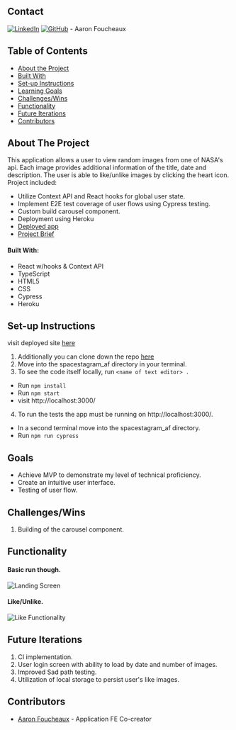 ## Contact  

[![LinkedIn](https://img.shields.io/badge/-LinkedIn-black.svg?style=flat-square&logo=linkedin&colorB=555)](https://github.com/Afoucheaux) [![GitHub](https://img.shields.io/badge/GitHub-black.svg?&style=flat-square&logo=github&logoColor=white)](https://www.linkedin.com/in/aaron-foucheaux-891626207/) - Aaron Foucheaux

## Table of Contents

- [About the Project](#about-the-project)
- [Built With](#built-with)
- [Set-up Instructions](#set-up-instructions)
- [Learning Goals](#learning-goals)
- [Challenges/Wins](#challenges)
- [Functionality](#functionality)
- [Future Iterations](#future-iterations)
- [Contributors](#contributors)

## About The Project

This application allows a user to view random images from one of NASA's api. Each image provides additional information of the title, date and description. The user is able to like/unlike images by clicking the heart icon. Project included:

- Utilize Context API and React hooks for global user state.
- Implement E2E test coverage of user flows using Cypress testing.
- Custom build carousel component.
- Deployment using Heroku
- [Deployed app](https://spacestagram-af.herokuapp.com/)
- [Project Brief](https://docs.google.com/document/d/1QlC6htA5SXEl3YruAOkJWj2-0W3w-n0UOzGuJ1EcktQ/edit#)

#### Built With:

- React w/hooks & Context API
- TypeScript
- HTML5
- CSS
- Cypress
- Heroku

## Set-up Instructions

 visit deployed site [here](https://spacestagram-af.herokuapp.com/)

1. Additionally you can clone down the repo [here](https://github.com/Afoucheaux/spacestagram_af)
2. Move into the spacestagram_af directory in your terminal.
3. To see the code itself locally, run `<name of text editor> .`
  - Run `npm install`
  - Run `npm start`
  - visit http://localhost:3000/
4. To run the tests the app must be running on http://localhost:3000/.
  - In a second terminal move into the spacestagram_af directory.
  - Run `npm run cypress`

## Goals

- Achieve MVP to demonstrate my level of technical proficiency.
- Create an intuitive user interface.
- Testing of user flow.  

## Challenges/Wins

1. Building of the carousel component.  

## Functionality

#### Basic run though.
![Landing Screen](https://media.giphy.com/media/eBqI2nPuGTSjJ3ZWHN/giphy.gif?cid=790b761194716abd8a87a318ea06bb24dd6d79e2302d1604&rid=giphy.gif&ct=g)

#### Like/Unlike.
![Like Functionality](https://media.giphy.com/media/LvLNtw6qTSEvdiVact/giphy.gif?cid=790b761176076af8b469a2fbb546b06d835e9974a1a846fd&rid=giphy.gif&ct=g)


## Future Iterations

1. CI implementation.
2. User login screen with ability to load by date and number of images.
3. Improved Sad path testing.
4. Utilization of local storage to persist user's like images.

## Contributors

* [Aaron Foucheaux](https://github.com/Afoucheaux) - Application FE Co-creator
